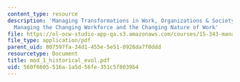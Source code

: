 ```yaml
---
content_type: resource
description: 'Managing Transformations in Work, Organizations & Society: Session 1:
  Managing the Changing Workforce and the Changing Nature of Work'
file: https://ol-ocw-studio-app-qa.s3.amazonaws.com/courses/15-343-managing-transformations-in-work-organizations-and-society-spring-2002/560f6605516a1a5d56fe351c5f8039b4_mod_1_historical_evol.pdf
file_type: application/pdf
parent_uid: 807597fa-34d1-455e-5e51-0926da7f0ddd
resourcetype: Document
title: mod_1_historical_evol.pdf
uid: 560f6605-516a-1a5d-56fe-351c5f8039b4
---
```

